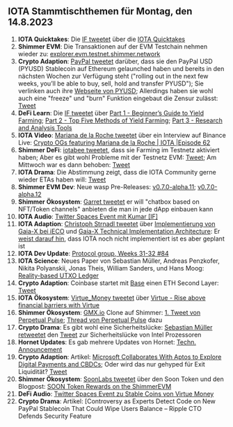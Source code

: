 ## IOTA Stammtischthemen für Montag, den 14.8.2023

1. **IOTA Quicktakes**: Die [IF tweetet](https://twitter.com/iota/status/1688475167989653505?s=20) über die [IOTA Quicktakes]()
2. **Shimmer EVM**: Die Transaktionen auf der EVM Testchain nehmen wieder zu: [explorer.evm.testnet.shimmer.network](https://explorer.evm.testnet.shimmer.network/)
3. **Crypto Adaption**: [PayPal tweetet](https://twitter.com/PayPal/status/1688552795278872576?s=20) darüber, dass sie den PayPal USD (PYUSD) Stablecoin auf Ethereum gelaunched haben und bereits in den nächsten Wochen zur Verfügung steht ("rolling out in the next few weeks, you’ll be able to buy, sell, hold and transfer PYUSD"); Sie verlinken auch ihre [Webseite von PYUSD](https://www.paypal.com/us/digital-wallet/manage-money/crypto/pyusd); Allerdings haben sie wohl auch eine "freeze" und "burn" Funktion eingebaut die Zensur zulässt: [Tweet](https://twitter.com/BTC_Culture/status/1688610579156516864?s=20)
4. **DeFi Learn**: Die [IF tweetet](https://twitter.com/iota/status/1688475179352043521?s=20) über [Part 1 - Beginner’s Guide to Yield Farming](https://blog.shimmer.network/beginners-guide-yield-farming-part-1/); [Part 2 - Top Five Methods of Yield Farming](https://blog.shimmer.network/beginners-guide-yield-farming-part-2/); [Part 3 - Research and Analysis Tools](https://blog.shimmer.network/beginners-guide-yield-farming-part-3/)
5. **IOTA Video**: [Mariana de la Roche tweetet](https://twitter.com/Marianadlrw/status/1688834267495682049?s=20) über ein Interview auf Binance Live: [Crypto OGs featuring Mariana de la Roche | IOTA |Episode 62](https://www.binance.com/en/live/video?roomId=2147215)
6. **Shimmer DeFi**: [iotabee tweetet](https://twitter.com/iotabee/status/1688863771312504832?s=20), dass sie Farming im Testnetz aktiviert haben; Aber es gibt wohl Probleme mit der Testnetz EVM: [Tweet](https://twitter.com/iotabee/status/1688888902147538945?s=20); Am Mittwoch war es dann behoben: [Tweet](https://twitter.com/iotabee/status/1689179069018222593?s=20)
7. **IOTA Drama**: Die Abstimmung zeigt, dass die IOTA Community gerne wieder ETAs haben will: [Tweet](https://twitter.com/ThomasQvOG/status/1688554188102389760?s=20)
8. **Shimmer EVM Dev**: Neue wasp Pre-Releases: [v0.7.0-alpha.11](https://github.com/iotaledger/wasp/releases/tag/v0.7.0-alpha.11); [v0.7.0-alpha.12](https://github.com/iotaledger/wasp/releases/tag/v0.7.0-alpha.12)
9. **Shimmer Ökosystem**: [Garret tweetet](https://twitter.com/GarrettBullish/status/1688745348049854464?s=20) er will "chatbox based on NFT/Token channels" anbieten die man in jede dApp einbauen kann
10. **IOTA Audio**: [Twitter Spaces Event mit Kumar [IF]](https://twitter.com/routerprotocol/status/1688889870239076352?s=20)
11. **IOTA Adaption**: [Christoph Strnadl tweetet](https://twitter.com/archimate/status/1689229384090071040?s=20) über [Implementierung von Gaia-X bei iECO](https://ieco-gaiax.de/technische-gaia-x-architektur/) und [Gaia-X Technical Implementation Architecture](https://ieco-gaiax.de/wp-content/uploads/2023/08/iECO-Gaia-X-Technical-Implementation-Architecture_v1.10.pdf): Er [weist darauf hin](https://twitter.com/archimate/status/1689232975920074752?s=20), dass IOTA noch nicht implementiert ist es aber geplant ist
12. **IOTA Dev Update**: [Protocol group, Weeks 31-32 #84](https://github.com/iotaledger/research-updates/discussions/84)
13. **IOTA Science**: Neues Paper von Sebastian Müller, Andreas Penzkofer, Nikita Polyanskii, Jonas Theis, William Sanders, und Hans Moog: [Reality-based UTXO Ledger](https://arxiv.org/pdf/2205.01345.pdf)
14. **Crypto Adaption**: Coinbase startet mit [Base](https://onchainsummer.xyz/base) einen ETH Second Layer: [Tweet](https://twitter.com/BuildOnBase/status/1689321221715017728?s=20)
15. **IOTA Ökosystem**: [Virtue_Money tweetet](https://twitter.com/Virtue_Money/status/1689280724749148161?s=20) über [Virtue - Rise above financial barriers with Virtue](https://virtue.money/)
16. **Shimmer Ökosystem**: [GMX.io](https://gmx.io/#/) Clone auf Shimmer: [1. Tweet von Perpetual Pulse](https://twitter.com/PerpetualPulse/status/1689230346880012288?s=20); [Thread von Perpetual Pulse](https://twitter.com/PerpetualPulse/status/1689272096986124288?s=20) dazu
17. **Crypto Drama**: Es gibt wohl eine Sicherheitslücke: [Sebastian Müller retweetet](https://twitter.com/NaitsabesMue/status/1689510560579084289?s=20) den [Tweet](https://twitter.com/miroyato/status/1689133215879970816?s=20) zur Sicherheitslücke von Intel Prozessoren
18. **Hornet Updates**: Es gab mehrere Updates von Hornet: [Techn. Announcement](https://discord.com/channels/397872799483428865/800810467928309790/1138905888879550515)
19. **Crypto Adaption**: Artikel: [Microsoft Collaborates With Aptos to Explore Digital Payments and CBDCs](https://watcher.guru/news/microsoft-collaborates-with-aptos-to-explore-digital-payments-and-cbdcs); Oder wird das nur gehyped für Exit Liquidität? [Tweet]()
20. **Shimmer Ökosystem**: [SoonLabs tweetet](https://twitter.com/soon_labs/status/1689536014673707009?s=20) über den Soon Token und den Blogpost: [SOON Token Rewards on the ShimmerEVM](https://soonlabs.medium.com/soon-token-rewards-on-the-shimmerevm-9c0277657b39)
21. **DeFi Audio**: [Twitter Spaces Event zu Stable Coins von Virtue Money](https://twitter.com/Virtue_Money/status/1687093645554700288?s=20)
22. **Crypto Drama**: Artikel: [Controversy as Experts Detect Code on New PayPal Stablecoin That Could Wipe Users Balance – Ripple CTO Defends Security Feature
